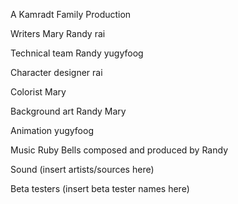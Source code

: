 A Kamradt Family Production

Writers
Mary
Randy
rai

Technical team
Randy
yugyfoog

Character designer
rai

Colorist
Mary

Background art
Randy
Mary

Animation
yugyfoog

Music
Ruby Bells composed and produced by Randy

Sound
(insert artists/sources here)

Beta testers
(insert beta tester names here)
